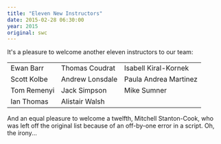 ```yaml
---
title: "Eleven New Instructors"
date: 2015-02-28 06:30:00
year: 2015
original: swc
---
```

<p>
  It's a pleasure to welcome another eleven instructors to our team:
</p>
<table class="table table-striped">
  <tr>
    <td>Ewan Barr</td>
    <td>Thomas Coudrat</td>
    <td>Isabell Kiral-Kornek</td>
  </tr>
  <tr>
    <td>Scott Kolbe</td>
    <td>Andrew Lonsdale</td>
    <td>Paula Andrea Martinez</td>
  </tr>
  <tr>
    <td>Tom Remenyi</td>
    <td>Jack Simpson</td>
    <td>Mike Sumner</td>
  </tr>
  <tr>
    <td>Ian Thomas</td>
    <td>Alistair Walsh</td>
    <td></td>
  </tr>
</table>
<p>
  And an equal pleasure to welcome a twelfth,
  Mitchell Stanton-Cook,
  who was left off the original list because of an off-by-one error in a script.
  Oh, the irony...
</p>

